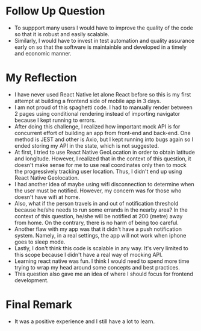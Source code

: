 
<h1> Follow Up Question </h1>

* To suppport many users I would have to improve the quality of the code so that it is robust and easily scalable.
* Similarly, I would have to invest in test automation and quality assurance early on so that the software is maintainble and developed in a timely and economic manner.

<h1> My Reflection </h1>

* I have never used React Native let alone React before so this is my first attempt at building a frontend side of mobile app in 3 days.
* I am not proud of this spaghetti code. I had to manually render between 2 pages using conditional rendering instead of importing navigator because I kept running to errors.
* After doing this challenge, I realized how important mock API is for concurrent effort of building an app from front-end and back-end. One method is JEST and other is Axio, but I kept running into bugs again so I ended storing my API in the state, which is not suggested.
* At first, I tried to use React Native GeoLocation in order to obtain latitude and longitude. However, I realized that in the context of this question, it doesn't make sense for me to use real coordinates only then to mock the progressively tracking user location. Thus, I didn't end up using React Native Geolocation.
* I had another idea of maybe using wifi disconnection to determine when the user must be notified. However, my concern was for those who doesn't have wifi at home.
* Also, what if the person travels in and out of notification threshold because he/she needs to run some errands in the nearby area? In the context of this question, he/she will be notified at 200 (metre) away from home. On the contrary, there is no harm of being too careful.
* Another flaw with my app was that it didn't have a push notification system. Namely, in a real settings, the app will not work when iphone goes to sleep mode.
* Lastly, I don't think this code is scalable in any way. It's very limited to this scope because I didn't have a real way of mocking API.
* Learning react native was fun. I think I would need to spend more time trying to wrap my head around some concepts and best practices.
* This question also gave me an idea of where I should focus for frontend development. 


<h1> Final Remark </h1>

* It was a positive experience and I still have a lot to learn.
